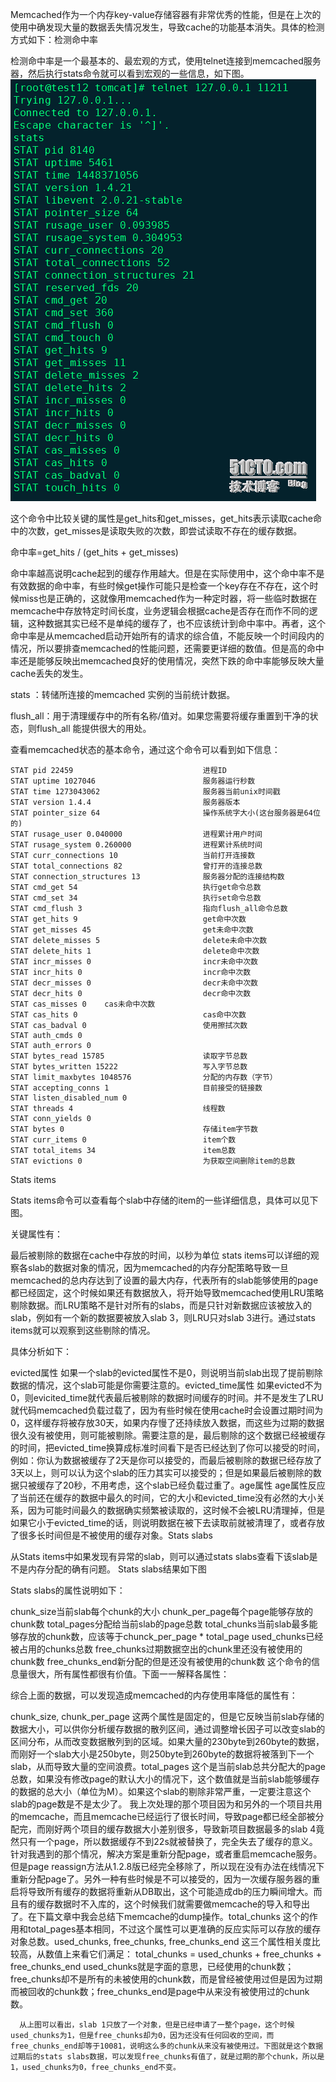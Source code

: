 Memcached作为一个内存key-value存储容器有非常优秀的性能，但是在上次的使用中确发现大量的数据丢失情况发生，导致cache的功能基本消失。具体的检测方式如下：检测命中率

检测命中率是一个最基本的、最宏观的方式，使用telnet连接到memcached服务器，然后执行stats命令就可以看到宏观的一些信息，如下图。
![](../../Image/apply/memcached/001.png)

这个命令中比较关键的属性是get_hits和get_misses，get_hits表示读取cache命中的次数，get_misses是读取失败的次数，即尝试读取不存在的缓存数据。

命中率=get_hits / (get_hits + get_misses)

命中率越高说明cache起到的缓存作用越大。但是在实际使用中，这个命中率不是有效数据的命中率，有些时候get操作可能只是检查一个key存在不存在，这个时候miss也是正确的，这就像用memcached作为一种定时器，将一些临时数据在memcache中存放特定时间长度，业务逻辑会根据cache是否存在而作不同的逻辑，这种数据其实已经不是单纯的缓存了，也不应该统计到命中率中。再者，这个命中率是从memcached启动开始所有的请求的综合值，不能反映一个时间段内的情况，所以要排查memcached的性能问题，还需要更详细的数值。但是高的命中率还是能够反映出memcached良好的使用情况，突然下跌的命中率能够反映大量cache丢失的发生。


stats ：转储所连接的memcached 实例的当前统计数据。

flush_all：用于清理缓存中的所有名称/值对。如果您需要将缓存重置到干净的状态，则flush_all 能提供很大的用处。

查看memcached状态的基本命令，通过这个命令可以看到如下信息：
```
STAT pid 22459                             进程ID
STAT uptime 1027046                        服务器运行秒数
STAT time 1273043062                       服务器当前unix时间戳
STAT version 1.4.4                         服务器版本
STAT pointer_size 64                       操作系统字大小(这台服务器是64位的)
STAT rusage_user 0.040000                  进程累计用户时间
STAT rusage_system 0.260000                进程累计系统时间
STAT curr_connections 10                   当前打开连接数
STAT total_connections 82                  曾打开的连接总数
STAT connection_structures 13              服务器分配的连接结构数
STAT cmd_get 54                            执行get命令总数
STAT cmd_set 34                            执行set命令总数
STAT cmd_flush 3                           指向flush_all命令总数
STAT get_hits 9                            get命中次数
STAT get_misses 45                         get未命中次数
STAT delete_misses 5                       delete未命中次数
STAT delete_hits 1                         delete命中次数
STAT incr_misses 0                         incr未命中次数
STAT incr_hits 0                           incr命中次数
STAT decr_misses 0                         decr未命中次数
STAT decr_hits 0                           decr命中次数
STAT cas_misses 0    cas未命中次数
STAT cas_hits 0                            cas命中次数
STAT cas_badval 0                          使用擦拭次数
STAT auth_cmds 0
STAT auth_errors 0
STAT bytes_read 15785                      读取字节总数
STAT bytes_written 15222                   写入字节总数
STAT limit_maxbytes 1048576                分配的内存数（字节）
STAT accepting_conns 1                     目前接受的链接数
STAT listen_disabled_num 0                
STAT threads 4                             线程数
STAT conn_yields 0
STAT bytes 0                               存储item字节数
STAT curr_items 0                          item个数
STAT total_items 34                        item总数
STAT evictions 0                           为获取空间删除item的总数
```

Stats items

Stats items命令可以查看每个slab中存储的item的一些详细信息，具体可以见下图。

关键属性有：

最后被剔除的数据在cache中存放的时间，以秒为单位
stats items可以详细的观察各slab的数据对象的情况，因为memcached的内存分配策略导致一旦memcached的总内存达到了设置的最大内存，代表所有的slab能够使用的page都已经固定，这个时候如果还有数据放入，将开始导致memcached使用LRU策略剔除数据。而LRU策略不是针对所有的slabs，而是只针对新数据应该被放入的slab，例如有一个新的数据要被放入slab 3，则LRU只对slab 3进行。通过stats items就可以观察到这些剔除的情况。

具体分析如下：

evicted属性
如果一个slab的evicted属性不是0，则说明当前slab出现了提前剔除数据的情况，这个slab可能是你需要注意的。evicted_time属性
如果evicted不为0，则evicited_time就代表最后被剔除的数据时间缓存的时间。并不是发生了LRU就代码memcached负载过载了，因为有些时候在使用cache时会设置过期时间为0，这样缓存将被存放30天，如果内存慢了还持续放入数据，而这些为过期的数据很久没有被使用，则可能被剔除。需要注意的是，最后剔除的这个数据已经被缓存的时间，把evicted_time换算成标准时间看下是否已经达到了你可以接受的时间，例如：你认为数据被缓存了2天是你可以接受的，而最后被剔除的数据已经存放了3天以上，则可以认为这个slab的压力其实可以接受的；但是如果最后被剔除的数据只被缓存了20秒，不用考虑，这个slab已经负载过重了。age属性
age属性反应了当前还在缓存的数据中最久的时间，它的大小和evicted_time没有必然的大小关系，因为可能时间最久的数据确实频繁被读取的，这时候不会被LRU清理掉，但是如果它小于evicted_time的话，则说明数据在被下去读取前就被清理了，或者存放了很多长时间但是不被使用的缓存对象。Stats slabs


从Stats items中如果发现有异常的slab，则可以通过stats slabs查看下该slab是不是内存分配的确有问题。
Stats slabs结果如下图


Stats slabs的属性说明如下：

chunk_size当前slab每个chunk的大小
chunk_per_page每个page能够存放的chunk数
total_pages分配给当前slab的page总数
total_chunks当前slab最多能够存放的chunk数，应该等于chunck_per_page * total_page
used_chunks已经被占用的chunks总数
free_chunks过期数据空出的chunk里还没有被使用的chunk数
free_chunks_end新分配的但是还没有被使用的chunk数
这个命令的信息量很大，所有属性都很有价值。下面一一解释各属性：


综合上面的数据，可以发现造成memcached的内存使用率降低的属性有：


chunk_size, chunk_per_page
这两个属性是固定的，但是它反映当前slab存储的数据大小，可以供你分析缓存数据的散列区间，通过调整增长因子可以改变slab的区间分布，从而改变数据散列到的区域。如果大量的230byte到260byte的数据，而刚好一个slab大小是250byte，则250byte到260byte的数据将被落到下一个slab，从而导致大量的空间浪费。total_pages
这个是当前slab总共分配大的page总数，如果没有修改page的默认大小的情况下，这个数值就是当前slab能够缓存的数据的总大小（单位为M）。如果这个slab的剔除非常严重，一定要注意这个slab的page数是不是太少了。
我上次处理的那个项目因为和另外的一个项目共用的memcache，而且memcache已经运行了很长时间，导致page都已经全部被分配完，而刚好两个项目的缓存数据大小差别很多，导致新项目数据最多的slab 4竟然只有一个page，所以数据缓存不到22s就被替换了，完全失去了缓存的意义。
针对我遇到的那个情况，解决方案是重新分配page，或者重启memcache服务。但是page reassign方法从1.2.8版已经完全移除了，所以现在没有办法在线情况下重新分配page了。另外一种有些时候是不可以接受的，因为一次缓存服务器的重启将导致所有缓存的数据将重新从DB取出，这个可能造成db的压力瞬间增大。而且有的缓存数据时不入库的，这个时候我们就需要做memcache的导入和导出了。在下篇文章中我会总结下memcache的dump操作。total_chunks
这个的作用和total_pages基本相同，不过这个属性可以更准确的反应实际可以存放的缓存对象总数。used_chunks, free_chunks, free_chunks_end
这三个属性相关度比较高，从数值上来看它们满足：
                total_chunks = used_chunks + free_chunks + free_chunks_end
used_chunks就是字面的意思，已经使用的chunk数；free_chunks却不是所有的未被使用的chunk数，而是曾经被使用过但是因为过期而被回收的chunk数；free_chunks_end是page中从来没有被使用过的chunk数。


      从上图可以看出，slab 1只放了一个对象，但是已经申请了一整个page，这个时候used_chunks为1，但是free_chunks却为0，因为还没有任何回收的空间，而free_chunks_end却等于10081，说明这么多的chunk从来没有被使用过。下图就是这个数据过期后的stats slabs数据，可以发现free_chunks有值了，就是过期的那个chunk，所以是1，used_chunks为0，free_chunks_end不变。
